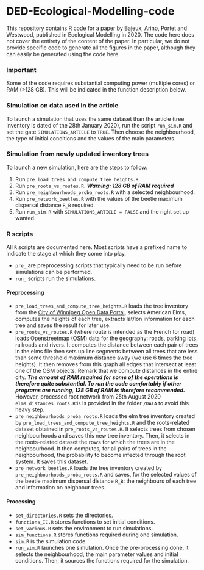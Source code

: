 # DED-Ecological-Modelling-code
This repository contains R code for a paper by Bajeux, Arino, Portet and Westwood, published in Ecological Modelling in 2020. The code here does not cover the entirety of the content of the paper. In particular, we do not provide specific code to generate all the figures in the paper, although they can easily be generated using the code here.

### Important
Some of the code requires substantial computing power (multiple cores) or RAM (>128 GB). This will be indicated in the function description below.

### Simulation on data used in the article
To launch a simulation that uses the same dataset than the article (tree inventory is dated of the 28th January 2020), run the script `run_sim.R` and set the gate `SIMULATIONS_ARTICLE` to `TRUE`. Then choose the neighbourhood, the type of initial conditions and the values of the main parameters.

### Simulation from newly updated inventory trees
To launch a new simulation, here are the steps to follow: 
1. Run `pre_load_trees_and_compute_tree_heights.R`.
2. Run `pre_roots_vs_routes.R`. ***Warning: 128 GB of RAM required***
3. Run `pre_neighbourhoods_proba_roots.R` with a selected neighbourhood.
4. Run `pre_network_beetles.R` with the values of the beetle maximum dispersal distance `R_B` required.
5. Run `run_sim.R` with `SIMULATIONS_ARTICLE = FALSE` and the right set up wanted.

### R scripts
All `R` scripts are documented here. Most scripts have a prefixed name to indicate the stage at which they come into play.

- `pre_` are preprocessing scripts that typically need to be run before simulations can be performed.
- `run_` scripts run the simulations.

#### Preprocessing 
- `pre_load_trees_and_compute_tree_heights.R` loads the tree inventory from the [City of Winnipeg Open Data Portal](), selects American Elms, computes the heights of each tree, extracts lat/lon information for each tree and saves the result for later use.
- `pre_roots_vs_routes.R` (where route is intended as the French for road) loads Openstreetmap (OSM) data for the geography: roads, parking lots, railroads and rivers. It computes the distance between each pair of trees in the elms file then sets up line segments between all trees that are less than some threshold maximum distance away (we use 6 times the tree heights). It then removes from this graph all edges that intersect at least one of the OSM objects. Remark that we compute distances in the entire city. ***The amount of RAM required for some of the operations is therefore quite substantial. To run the code comfortably if other programs are running, 128 GB of RAM is therefore recommended.***
However, processed root network from 25th August 2020 `elms_distances_roots.Rds` is provided in the folder `/DATA` to avoid this heavy step.
- `pre_neighbourhoods_proba_roots.R` loads the elm tree inventory created by `pre_load_trees_and_compute_tree_heights.R` and the roots-related dataset obtained in `pre_roots_vs_routes.R`. It selects trees from chosen neighbourhoods and saves this new tree inventory. Then, it selects in the roots-related dataset the rows for which the trees are in the neighbourhood. It then computes, for all pairs of trees in the neighbourhood, the probability to become infected through the root system. It saves this dataset.
- `pre_network_beetles.R` loads the tree inventory created by `pre_neighbourhoods_proba_roots.R` and saves, for the selected values of the beetle maximum dispersal distance `R_B`: the neighbours of each tree and information on neighbour trees.

#### Processing
- `set_directories.R` sets the directories.
- `functions_IC.R` stores functions to set initial conditions.
- `set_various.R` sets the environment to run simulations.
- `sim_functions.R` stores functions required during one simulation.
- `sim.R` is the simulation code.
- `run_sim.R` launches one simulation. Once the pre-processing done, it selects the neighbourhood, the main parameter values and initial conditions. Then, it sources the functions required for the simulation.